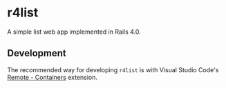 # r4list
A simple list web app implemented in Rails 4.0.

## Development
The recommended way for developing `r4list` is with Visual Studio Code's [Remote - Containers](https://code.visualstudio.com/docs/remote/containers) extension.
